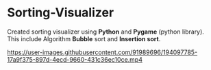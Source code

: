 # Sorting-Visualizer
Created sorting visualizer using **Python** and **Pygame** (python library).</br>
This include Algorithm **Bubble** sort and **Insertion sort**.


https://user-images.githubusercontent.com/91989696/194097785-17a9f375-897d-4ecd-9660-431c36ec10ce.mp4

